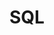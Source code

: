 ---
title: "SQL"
layout: category
permalink: /categories/sql/
author_profile: true
taxonomy: SQL
sidebar:
  nav: "categories"
---
